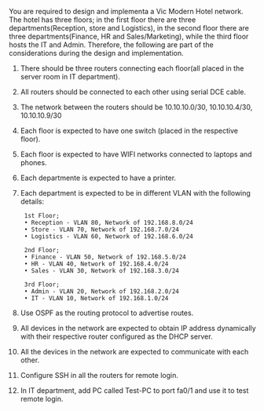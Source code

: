 You are required to design and implementa a Vic Modern Hotel network. The hotel has three floors; in the first floor there are three departments(Reception, store and Logistics), in the second floor there are three departments(Finance, HR and Sales/Marketing), while the third floor hosts the IT and Admin. Therefore, the following are part of the considerations during the design and implementation.

1. There should be three routers connecting each floor(all placed in the server room in IT department).
2. All routers should be connected to each other using serial DCE cable.
3. The network between the routers should be 10.10.10.0/30, 10.10.10.4/30, 10.10.10.9/30
4. Each floor is expected to have one switch (placed in the respective floor).
5. Each floor is expected to have WIFI networks connected to laptops and phones.
6. Each departmente is expected to have a printer.
7. Each department is expected to be in different VLAN with the following details:

        1st Floor;
        • Reception - VLAN 80, Network of 192.168.8.0/24
        • Store - VLAN 70, Network of 192.168.7.0/24
        • Logistics - VLAN 60, Network of 192.168.6.0/24
    
        2nd Floor;
        • Finance - VLAN 50, Network of 192.168.5.0/24
        • HR - VLAN 40, Network of 192.168.4.0/24
        • Sales - VLAN 30, Network of 192.168.3.0/24
    
        3rd Floor;
        • Admin - VLAN 20, Network of 192.168.2.0/24
        • IT - VLAN 10, Network of 192.168.1.0/24

9. Use OSPF as the routing protocol to advertise routes.
10. All devices in the network are expected to obtain IP address dynamically with their respective router configured as the DHCP server.
11. All the devices in the network are expected to communicate with each other.
12. Configure SSH in all the routers for remote login.
13. In IT department, add PC called Test-PC to port fa0/1 and use it to test remote login.
